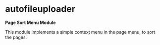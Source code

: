 # autofileuploader

**Page Sort Menu Module**

This module implements a simple context menu in the page menu, to sort the pages.